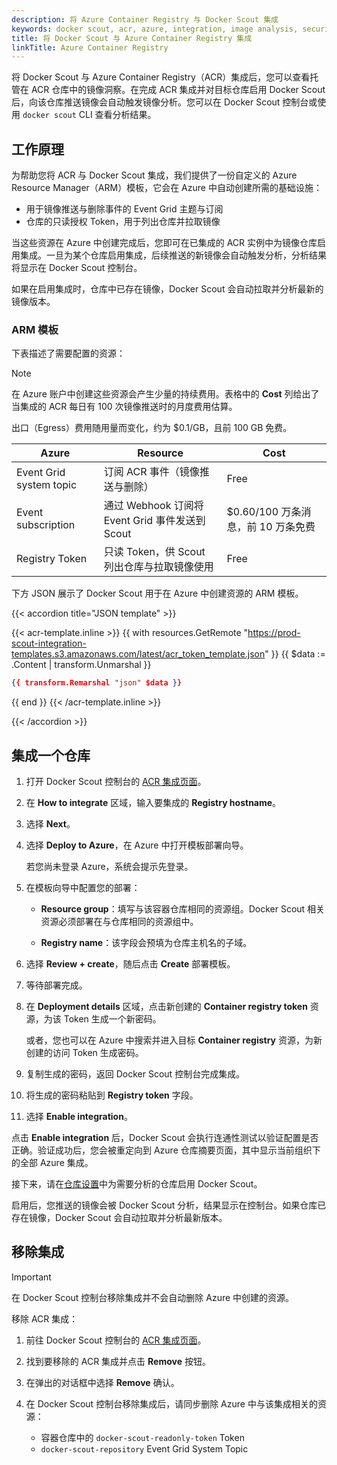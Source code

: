 ```yaml
---
description: 将 Azure Container Registry 与 Docker Scout 集成
keywords: docker scout, acr, azure, integration, image analysis, security, cves
title: 将 Docker Scout 与 Azure Container Registry 集成
linkTitle: Azure Container Registry
---
```


将 Docker Scout 与 Azure Container Registry（ACR）集成后，您可以查看托管在 ACR 仓库中的镜像洞察。在完成 ACR 集成并对目标仓库启用 Docker Scout 后，向该仓库推送镜像会自动触发镜像分析。您可以在 Docker Scout 控制台或使用 `docker scout` CLI 查看分析结果。

## 工作原理

为帮助您将 ACR 与 Docker Scout 集成，我们提供了一份自定义的 Azure Resource Manager（ARM）模板，它会在 Azure 中自动创建所需的基础设施：

- 用于镜像推送与删除事件的 Event Grid 主题与订阅
- 仓库的只读授权 Token，用于列出仓库并拉取镜像

当这些资源在 Azure 中创建完成后，您即可在已集成的 ACR 实例中为镜像仓库启用集成。一旦为某个仓库启用集成，后续推送的新镜像会自动触发分析，分析结果将显示在 Docker Scout 控制台。

如果在启用集成时，仓库中已存在镜像，Docker Scout 会自动拉取并分析最新的镜像版本。

### ARM 模板

下表描述了需要配置的资源：

> [!NOTE]
>
> 在 Azure 账户中创建这些资源会产生少量的持续费用。表格中的 **Cost** 列给出了当集成的 ACR 每日有 100 次镜像推送时的月度费用估算。
>
> 出口（Egress）费用随用量而变化，约为 $0.1/GB，且前 100 GB 免费。

| Azure                   | Resource                                                                                   | Cost                                              |
| ----------------------- | ------------------------------------------------------------------------------------------ | ------------------------------------------------- |
| Event Grid system topic | 订阅 ACR 事件（镜像推送与删除）                                                             | Free                                              |
| Event subscription      | 通过 Webhook 订阅将 Event Grid 事件发送到 Scout                                             | $0.60/100 万条消息，前 10 万条免费                 |
| Registry Token          | 只读 Token，供 Scout 列出仓库与拉取镜像使用                                                 | Free                                              |

下方 JSON 展示了 Docker Scout 用于在 Azure 中创建资源的 ARM 模板。

{{< accordion title="JSON template" >}}

{{< acr-template.inline >}}
{{ with resources.GetRemote "https://prod-scout-integration-templates.s3.amazonaws.com/latest/acr_token_template.json" }}
{{ $data := .Content | transform.Unmarshal }}

```json
{{ transform.Remarshal "json" $data }}
```

{{ end }}
{{< /acr-template.inline >}}

{{< /accordion >}}

## 集成一个仓库

1. 打开 Docker Scout 控制台的 [ACR 集成页面](https://scout.docker.com/settings/integrations/azure/)。
2. 在 **How to integrate** 区域，输入要集成的 **Registry hostname**。
3. 选择 **Next**。
4. 选择 **Deploy to Azure**，在 Azure 中打开模板部署向导。

   若您尚未登录 Azure，系统会提示先登录。

5. 在模板向导中配置您的部署：

   - **Resource group**：填写与该容器仓库相同的资源组。Docker Scout 相关资源必须部署在与仓库相同的资源组中。

   - **Registry name**：该字段会预填为仓库主机名的子域。

6. 选择 **Review + create**，随后点击 **Create** 部署模板。

7. 等待部署完成。
8. 在 **Deployment details** 区域，点击新创建的 **Container registry token** 资源，为该 Token 生成一个新密码。
    
    或者，您也可以在 Azure 中搜索并进入目标 **Container registry** 资源，为新创建的访问 Token 生成密码。

9. 复制生成的密码，返回 Docker Scout 控制台完成集成。

10. 将生成的密码粘贴到 **Registry token** 字段。
11. 选择 **Enable integration**。

点击 **Enable integration** 后，Docker Scout 会执行连通性测试以验证配置是否正确。验证成功后，您会被重定向到 Azure 仓库摘要页面，其中显示当前组织下的全部 Azure 集成。

接下来，请在[仓库设置](https://scout.docker.com/settings/repos/)中为需要分析的仓库启用 Docker Scout。

启用后，您推送的镜像会被 Docker Scout 分析，结果显示在控制台。如果仓库已存在镜像，Docker Scout 会自动拉取并分析最新版本。

## 移除集成

> [!IMPORTANT]
>
> 在 Docker Scout 控制台移除集成并不会自动删除 Azure 中创建的资源。

移除 ACR 集成：

1. 前往 Docker Scout 控制台的 [ACR 集成页面](https://scout.docker.com/settings/integrations/azure/)。
2. 找到要移除的 ACR 集成并点击 **Remove** 按钮。
3. 在弹出的对话框中选择 **Remove** 确认。
4. 在 Docker Scout 控制台移除集成后，请同步删除 Azure 中与该集成相关的资源：

   - 容器仓库中的 `docker-scout-readonly-token` Token
   - `docker-scout-repository` Event Grid System Topic
